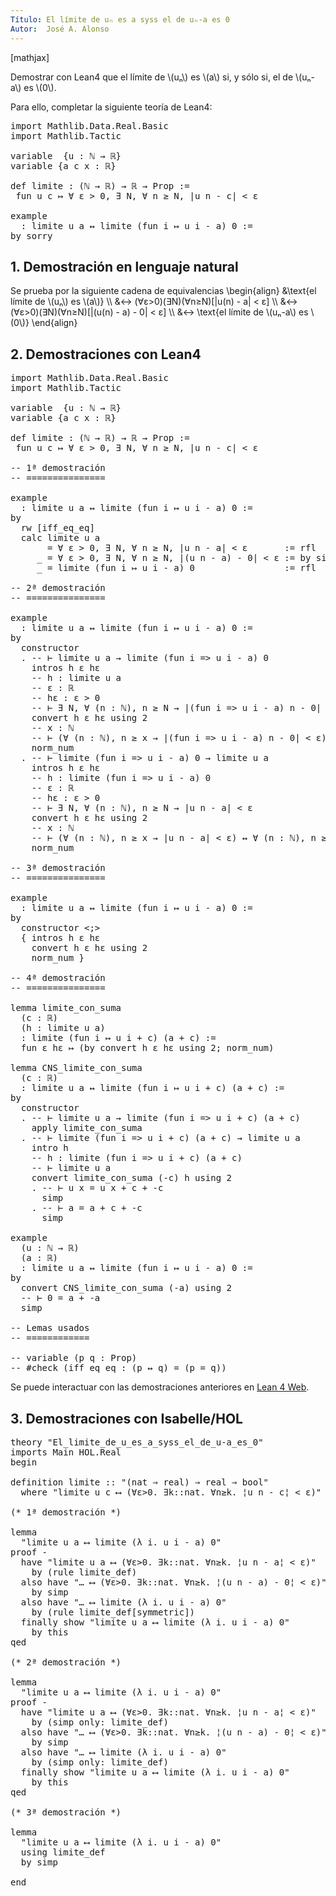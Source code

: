 ```yaml
---
Título: El límite de uₙ es a syss el de uₙ-a es 0
Autor:  José A. Alonso
---
```


[mathjax]

Demostrar con Lean4 que el límite de \\(uₙ\\) es \\(a\\) si, y sólo si, el de \\(uₙ-a\\) es \\(0\\).

Para ello, completar la siguiente teoría de Lean4:

<pre lang="lean">
import Mathlib.Data.Real.Basic
import Mathlib.Tactic

variable  {u : ℕ → ℝ}
variable {a c x : ℝ}

def limite : (ℕ → ℝ) → ℝ → Prop :=
 fun u c ↦ ∀ ε > 0, ∃ N, ∀ n ≥ N, |u n - c| < ε

example
  : limite u a ↔ limite (fun i ↦ u i - a) 0 :=
by sorry
</pre>
<!--more-->

<h2>1. Demostración en lenguaje natural</h2>

Se prueba por la siguiente cadena de equivalencias
\\begin{align}
   &\\text{el límite de \\(uₙ\\) es \\(a\\)} \\\\
   &↔ (∀ε>0)(∃N)(∀n≥N)[|u(n) - a| < ε] \\\\
   &↔ (∀ε>0)(∃N)(∀n≥N)[|(u(n) - a) - 0| < ε] \\\\
   &↔ \\text{el límite de \\(uₙ-a\\) es \\(0\\)}
\\end{align}

<h2>2. Demostraciones con Lean4</h2>

<pre lang="lean">
import Mathlib.Data.Real.Basic
import Mathlib.Tactic

variable  {u : ℕ → ℝ}
variable {a c x : ℝ}

def limite : (ℕ → ℝ) → ℝ → Prop :=
 fun u c ↦ ∀ ε > 0, ∃ N, ∀ n ≥ N, |u n - c| < ε

-- 1ª demostración
-- ===============

example
  : limite u a ↔ limite (fun i ↦ u i - a) 0 :=
by
  rw [iff_eq_eq]
  calc limite u a
       = ∀ ε > 0, ∃ N, ∀ n ≥ N, |u n - a| < ε       := rfl
     _ = ∀ ε > 0, ∃ N, ∀ n ≥ N, |(u n - a) - 0| < ε := by simp
     _ = limite (fun i ↦ u i - a) 0                 := rfl

-- 2ª demostración
-- ===============

example
  : limite u a ↔ limite (fun i ↦ u i - a) 0 :=
by
  constructor
  . -- ⊢ limite u a → limite (fun i => u i - a) 0
    intros h ε hε
    -- h : limite u a
    -- ε : ℝ
    -- hε : ε > 0
    -- ⊢ ∃ N, ∀ (n : ℕ), n ≥ N → |(fun i => u i - a) n - 0| < ε
    convert h ε hε using 2
    -- x : ℕ
    -- ⊢ (∀ (n : ℕ), n ≥ x → |(fun i => u i - a) n - 0| < ε) ↔ ∀ (n : ℕ), n ≥ x → |u n - a| < ε
    norm_num
  . -- ⊢ limite (fun i => u i - a) 0 → limite u a
    intros h ε hε
    -- h : limite (fun i => u i - a) 0
    -- ε : ℝ
    -- hε : ε > 0
    -- ⊢ ∃ N, ∀ (n : ℕ), n ≥ N → |u n - a| < ε
    convert h ε hε using 2
    -- x : ℕ
    -- ⊢ (∀ (n : ℕ), n ≥ x → |u n - a| < ε) ↔ ∀ (n : ℕ), n ≥ x → |(fun i => u i - a) n - 0| < ε
    norm_num

-- 3ª demostración
-- ===============

example
  : limite u a ↔ limite (fun i ↦ u i - a) 0 :=
by
  constructor <;>
  { intros h ε hε
    convert h ε hε using 2
    norm_num }

-- 4ª demostración
-- ===============

lemma limite_con_suma
  (c : ℝ)
  (h : limite u a)
  : limite (fun i ↦ u i + c) (a + c) :=
  fun ε hε ↦ (by convert h ε hε using 2; norm_num)

lemma CNS_limite_con_suma
  (c : ℝ)
  : limite u a ↔ limite (fun i ↦ u i + c) (a + c) :=
by
  constructor
  . -- ⊢ limite u a → limite (fun i => u i + c) (a + c)
    apply limite_con_suma
  . -- ⊢ limite (fun i => u i + c) (a + c) → limite u a
    intro h
    -- h : limite (fun i => u i + c) (a + c)
    -- ⊢ limite u a
    convert limite_con_suma (-c) h using 2
    . -- ⊢ u x = u x + c + -c
      simp
    . -- ⊢ a = a + c + -c
      simp

example
  (u : ℕ → ℝ)
  (a : ℝ)
  : limite u a ↔ limite (fun i ↦ u i - a) 0 :=
by
  convert CNS_limite_con_suma (-a) using 2
  -- ⊢ 0 = a + -a
  simp

-- Lemas usados
-- ============

-- variable (p q : Prop)
-- #check (iff_eq_eq : (p ↔ q) = (p = q))
</pre>

Se puede interactuar con las demostraciones anteriores en <a href="https://live.lean-lang.org/#url=https://raw.githubusercontent.com/jaalonso/Calculemus2/main/src/El_limite_de_u_es_a_syss_el_de_u-a_es_0.lean" rel="noopener noreferrer" target="_blank">Lean 4 Web</a>.

<h2>3. Demostraciones con Isabelle/HOL</h2>

<pre lang="isar">
theory "El_limite_de_u_es_a_syss_el_de_u-a_es_0"
imports Main HOL.Real
begin

definition limite :: "(nat ⇒ real) ⇒ real ⇒ bool"
  where "limite u c ⟷ (∀ε>0. ∃k::nat. ∀n≥k. ¦u n - c¦ < ε)"

(* 1ª demostración *)

lemma
  "limite u a ⟷ limite (λ i. u i - a) 0"
proof -
  have "limite u a ⟷ (∀ε>0. ∃k::nat. ∀n≥k. ¦u n - a¦ < ε)"
    by (rule limite_def)
  also have "… ⟷ (∀ε>0. ∃k::nat. ∀n≥k. ¦(u n - a) - 0¦ < ε)"
    by simp
  also have "… ⟷ limite (λ i. u i - a) 0"
    by (rule limite_def[symmetric])
  finally show "limite u a ⟷ limite (λ i. u i - a) 0"
    by this
qed

(* 2ª demostración *)

lemma
  "limite u a ⟷ limite (λ i. u i - a) 0"
proof -
  have "limite u a ⟷ (∀ε>0. ∃k::nat. ∀n≥k. ¦u n - a¦ < ε)"
    by (simp only: limite_def)
  also have "… ⟷ (∀ε>0. ∃k::nat. ∀n≥k. ¦(u n - a) - 0¦ < ε)"
    by simp
  also have "… ⟷ limite (λ i. u i - a) 0"
    by (simp only: limite_def)
  finally show "limite u a ⟷ limite (λ i. u i - a) 0"
    by this
qed

(* 3ª demostración *)

lemma
  "limite u a ⟷ limite (λ i. u i - a) 0"
  using limite_def
  by simp

end
</pre>
